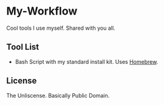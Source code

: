 # My-Workflow
Cool tools I use myself. Shared with you all.

## Tool List
* Bash Script with my standard install kit. Uses [Homebrew](Brew.sh).
## License
The Unliscense. Basically Public Domain.
